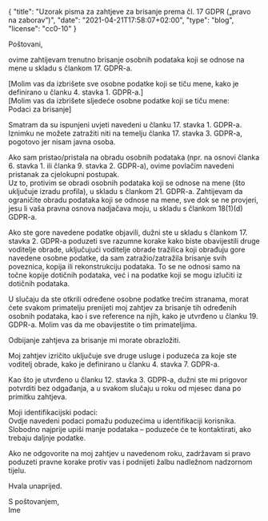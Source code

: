 {
    "title": "Uzorak pisma za zahtjeve za brisanje prema čl. 17 GDPR („pravo na zaborav”)",
    "date": "2021-04-21T17:58:07+02:00",
    "type": "blog",
    "license": "cc0-10"
}

<div class="blog-letter">
<p>Poštovani,</p>

<p>ovime zahtijevam trenutno brisanje osobnih podataka koji se odnose na mene u skladu s člankom 17. GDPR-a.</p>

<p>[Molim vas da izbrišete sve osobne podatke koji se tiču mene, kako je definirano u članku 4. stavka 1. GDPR-a.]<br>
[Molim vas da izbrišete sljedeće osobne podatke koji se tiču mene:<br>
<span class="blog-letter-fill-in">Podaci za brisanje</span>]</p>

<p>Smatram da su ispunjeni uvjeti navedeni u članku 17. stavka 1. GDPR-a. Iznimku ne možete zatražiti niti na temelju članka 17. stavka 3. GDPR-a, pogotovo jer nisam javna osoba.</p>

<p>Ako sam pristao/pristala na obradu osobnih podataka (npr. na osnovi članka 6. stavka 1. ili članka 9. stavka 2. GDPR-a), ovime povlačim navedeni pristanak za cjelokupni postupak.<br>
Uz to, protivim se obradi osobnih podataka koji se odnose na mene (što uključuje izradu profila), u skladu s člankom 21. GDPR-a. Zahtijevam da ograničite obradu podataka koji se odnose na mene, sve dok se ne provjeri, jesu li vaša pravna osnova nadjačava moju, u skladu s člankom 18(1)(d) GDPR-a.</p>

<p>Ako ste gore navedene podatke objavili, dužni ste u skladu s člankom 17. stavka 2. GDPR-a poduzeti sve razumne korake kako biste obavijestili druge voditelje obrade, uključujući voditelje obrade tražilica koji obrađuju gore navedene osobne podatke, da sam zatražio/zatražila brisanje svih poveznica, kopija ili rekonstrukciju podataka. To se ne odnosi samo na točne kopije dotičnih podataka, već i na podatke koji se mogu izlučiti iz dotičnih podataka.</p>

<p>U slučaju da ste otkrili određene osobne podatke trećim stranama, morat ćete svakom primatelju prenijeti moj zahtjev za brisanje tih određenih osobnih podataka, kao i sve reference na njih, kako je utvrđeno u članku 19. GDPR-a. Molim vas da me obavijestite o tim primateljima.</p>

<p>Odbijanje zahtjeva za brisanje mi morate obrazložiti.</p>

<p>Moj zahtjev izričito uključuje sve druge usluge i poduzeća za koje ste voditelj obrade, kako je definirano u članku 4. stavka 7. GDPR-a.</p>

<p>Kao što je utvrđeno u članku 12. stavka 3. GDPR-a, dužni ste mi prigovor potvrditi bez odgađanja, a u svakom slučaju u roku od mjesec dana po primitku zahtjeva.</p>

<p>Moji identifikacijski podaci:<br>
<span class="blog-letter-fill-in">Ovdje navedeni podaci pomažu poduzećima u identifikaciji korisnika. Slobodno najprije upiši manje podataka – poduzeće će te kontaktirati, ako trebaju daljnje podatke.</span></p>

<p>Ako ne odgovorite na moj zahtjev u navedenom roku, zadržavam si pravo poduzeti pravne korake protiv vas i podnijeti žalbu nadležnom nadzornom tijelu.</p>

<p>Hvala unaprijed.</p>

<p>S poštovanjem,<br>
<span class="blog-letter-fill-in">Ime</span></p>
</div>
